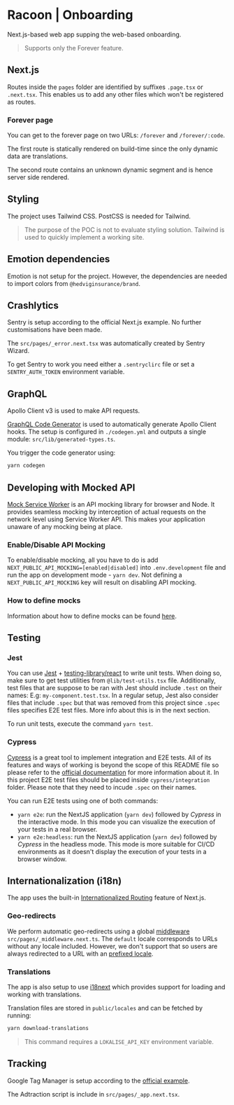 # Racoon | Onboarding

Next.js-based web app supping the web-based onboarding.

> Supports only the Forever feature.

## Next.js

Routes inside the `pages` folder are identified by suffixes `.page.tsx` or `.next.tsx`. This enables us to add any other files which won't be registered as routes.

### Forever page

You can get to the forever page on two URLs: `/forever` and `/forever/:code`.

The first route is statically rendered on build-time since the only dynamic data are translations.

The second route contains an unknown dynamic segment and is hence server side rendered.

## Styling

The project uses Tailwind CSS. PostCSS is needed for Tailwind.

> The purpose of the POC is not to evaluate styling solution. Tailwind is used to quickly implement a working site.

## Emotion dependencies

Emotion is not setup for the project. However, the dependencies are needed to import colors from `@hedviginsurance/brand`.

## Crashlytics

Sentry is setup according to the official Next.js example. No further customisations have been made.

The `src/pages/_error.next.tsx` was automatically created by Sentry Wizard.

To get Sentry to work you need either a `.sentryclirc` file or set a `SENTRY_AUTH_TOKEN` environment variable.

## GraphQL

Apollo Client v3 is used to make API requests.

[GraphQL Code Generator](https://www.graphql-code-generator.com) is used to automatically generate Apollo Client hooks. The setup is configured in `./codegen.yml` and outputs a single module: `src/lib/generated-types.ts`.

You trigger the code generator using:

```bash
yarn codegen
```

## Developing with Mocked API

[Mock Service Worker](https://mswjs.io/) is an API mocking library for browser and Node. It provides seamless mocking by interception of actual requests on the network level using Service Worker API. This makes your application unaware of any mocking being at place.

### Enable/Disable API Mocking

To enable/disable mocking, all you have to do is add `NEXT_PUBLIC_API_MOCKING=[enabled|disabled]` into `.env.development` file and run the app on development mode - `yarn dev`. Not defining a `NEXT_PUBLIC_API_MOCKING` key will result on disabling API mocking.

### How to define mocks

Information about how to define mocks can be found [here](https://mswjs.io/docs/getting-started/mocks).

## Testing

### Jest

You can use [Jest](https://jestjs.io/) + [testing-library/react](https://testing-library.com/docs/react-testing-library/intro/) to write unit tests. When doing so, make sure to get test utilities from `@lib/test-utils.tsx` file. Additionally, test files that are suppose to be ran with Jest should include `.test` on their names: E.g: `my-component.test.tsx`. In a regular setup, Jest also consider files that include `.spec` but that was removed from this project since `.spec` files specifies E2E test files. More info about this is in the next section.

To run unit tests, execute the command `yarn test`.

### Cypress

[Cypress](https://www.cypress.io/) is a great tool to implement integration and E2E tests. All of its features and ways of working is beyond the scope of this README file so please refer to the [official documentation](https://docs.cypress.io/guides/overview/why-cypress) for more information about it.
In this project E2E test files should be placed inside `cypress/integration` folder. Please note that they need to incude `.spec` on their names.

You can run E2E tests using one of both commands:

- `yarn e2e`: run the NextJS application (`yarn dev`) followed by _Cypress_ in the interactive mode. In this mode you can visualize the execution of your tests in a real browser.
- `yarn e2e:headless`: run the NextJS application (`yarn dev`) followed by _Cypress_ in the headless mode. This mode is more suitable for CI/CD environments as it doesn't display the execution of your tests in a browser window.

## Internationalization (i18n)

The app uses the built-in [Internationalized Routing](https://nextjs.org/docs/advanced-features/i18n-routing) feature of Next.js.

### Geo-redirects

We perform automatic geo-redirects using a global [middleware](https://nextjs.org/docs/middleware) `src/pages/_middleware.next.ts`. The `default` locale corresponds to URLs without any locale included. However, we don't support that so users are always redirected to a URL with an [prefixed locale](https://github.com/vercel/next.js/discussions/18419#discussioncomment-1561577).

### Translations

The app is also setup to use [i18next](https://www.i18next.com) which provides support for loading and working with translations.

Translation files are stored in `public/locales` and can be fetched by running:

```bash
yarn download-translations
```

> This command requires a `LOKALISE_API_KEY` environment variable.

## Tracking

Google Tag Manager is setup according to the [official example](https://github.com/vercel/next.js/tree/canary/examples/with-google-tag-manager).

The Adtraction script is include in `src/pages/_app.next.tsx`.
